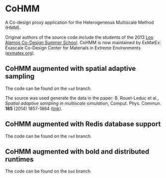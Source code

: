 CoHMM
=====

A Co-design proxy application for the Heterogeneous Multiscale Method
(HMM).

Original authors of the source code include the students of the 2013
[Los Alamos Co-Design Summer School](http://codesign.lanl.gov/summer-school). 
CoHMM is now maintained by ExMatEx: Exascale Co-Design Center for Materials
in Extreme Environments ([exmatex.org](http://exmatex.org)).


CoHMM augmented with spatial adaptive sampling
---------------------------------------------

The code can be found on the `sad` branch.

The source was used generate the data in the paper: 
B. Rouet-Leduc et al.,
*Spatial adaptive sampling in multiscale simulation*,
Comput. Phys. Commun. **185** (2014) 1857-1864
([link](http://dx.doi.org/10.1016/j.cpc.2014.03.011)).

CoHMM augmented with Redis database support
---------------------------------------------

The code can be found on the `red` branch.

CoHMM augmented with bold and distributed runtimes
---------------------------------------------

The code can be found on the `bad` branch.


